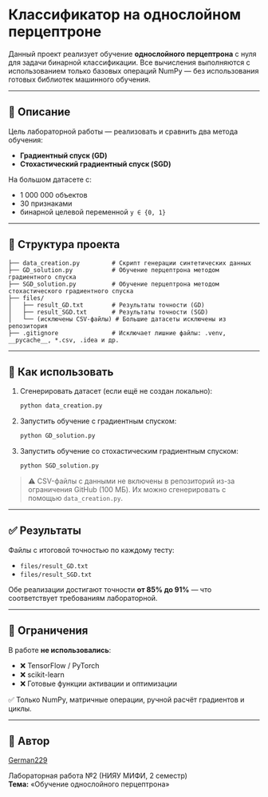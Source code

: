 # Классификатор на однослойном перцептроне

Данный проект реализует обучение **однослойного перцептрона** с нуля для задачи бинарной классификации. Все вычисления выполняются с использованием только базовых операций NumPy — без использования готовых библиотек машинного обучения.

---

## 📌 Описание

Цель лабораторной работы — реализовать и сравнить два метода обучения:

- **Градиентный спуск (GD)**
- **Стохастический градиентный спуск (SGD)**

На большом датасете с:
- 1 000 000 объектов
- 30 признаками
- бинарной целевой переменной `y ∈ {0, 1}`

---

## 📁 Структура проекта

```
├── data_creation.py         # Скрипт генерации синтетических данных
├── GD_solution.py           # Обучение перцептрона методом градиентного спуска
├── SGD_solution.py          # Обучение перцептрона методом стохастического градиентного спуска
├── files/
│   ├── result_GD.txt        # Результаты точности (GD)
│   ├── result_SGD.txt       # Результаты точности (SGD)
│   └── (исключены CSV-файлы) # Большие датасеты исключены из репозитория
├── .gitignore               # Исключает лишние файлы: .venv, __pycache__, *.csv, .idea и др.
```

---

## 🧪 Как использовать

1. Сгенерировать датасет (если ещё не создан локально):
   ```bash
   python data_creation.py
   ```

2. Запустить обучение с градиентным спуском:
   ```bash
   python GD_solution.py
   ```

3. Запустить обучение со стохастическим градиентным спуском:
   ```bash
   python SGD_solution.py
   ```

> ⚠️ CSV-файлы с данными не включены в репозиторий из-за ограничения GitHub (100 МБ). Их можно сгенерировать с помощью `data_creation.py`.

---

## ✅ Результаты

Файлы с итоговой точностью по каждому тесту:
- `files/result_GD.txt`
- `files/result_SGD.txt`

Обе реализации достигают точности **от 85% до 91%** — что соответствует требованиям лабораторной.

---

## 🚫 Ограничения

В работе **не использовались**:

- ❌ TensorFlow / PyTorch  
- ❌ scikit-learn  
- ❌ Готовые функции активации и оптимизации  

✅ Только NumPy, матричные операции, ручной расчёт градиентов и циклы.

---

## 👤 Автор

[German229](https://github.com/German229)

Лабораторная работа №2 (НИЯУ МИФИ, 2 семестр)  
**Тема:** «Обучение однослойного перцептрона»
